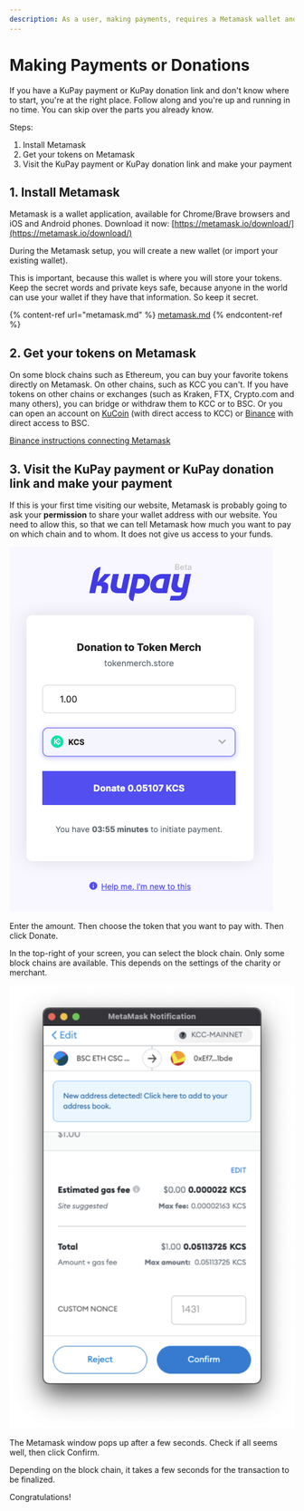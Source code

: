 ```yaml
---
description: As a user, making payments, requires a Metamask wallet and some money on it.
---
```


# Making Payments or Donations

If you have a KuPay payment or KuPay donation link and don't know where to start, you're at the right place. Follow along and you're up and running in no time. You can skip over the parts you already know.

Steps:

1. Install Metamask
2. Get your tokens on Metamask
3. Visit the KuPay payment or KuPay donation link and make your payment

## 1. Install Metamask

Metamask is a wallet application, available for Chrome/Brave browsers and iOS and Android phones. Download it now: [https://metamask.io/download/](https://metamask.io/download/)

During the Metamask setup, you will create a new wallet (or import your existing wallet).

This is important, because this wallet is where you will store your tokens. Keep the secret words and private keys safe, because anyone in the world can use your wallet if they have that information. So keep it secret.

{% content-ref url="metamask.md" %}
[metamask.md](metamask.md)
{% endcontent-ref %}

## 2. Get your tokens on Metamask

On some block chains such as Ethereum, you can buy your favorite tokens directly on Metamask. On other chains, such as KCC you can't. If you have tokens on other chains or exchanges (such as Kraken, FTX, Crypto.com and many others), you can bridge or withdraw them to KCC or to BSC. Or you can open an account on [KuCoin](https://www.kucoin.com/) (with direct access to KCC) or [Binance](https://www.binance.com/) with direct access to BSC.

[Binance instructions connecting Metamask](https://academy.binance.com/en/articles/connecting-metamask-to-binance-smart-chain)



## 3. Visit the KuPay payment or KuPay donation link and make your payment

If this is your first time visiting our website, Metamask is probably going to ask your **permission** to share your wallet address with our website. You need to allow this, so that we can tell Metamask how much you want to pay on which chain and to whom. It does not give us access to your funds.

![](<../.gitbook/assets/Screen Shot 2022-04-14 at 22.07.57.png>)

Enter the amount. Then choose the token that you want to pay with. Then click Donate.

In the top-right of your screen, you can select the block chain. Only some block chains are available. This depends on the settings of the charity or merchant.



![](<../.gitbook/assets/Screen Shot 2022-04-14 at 22.10.46.png>)

The Metamask window pops up after a few seconds. Check if all seems well, then click Confirm.

Depending on the block chain, it takes a few seconds for the transaction to be finalized.

Congratulations!
